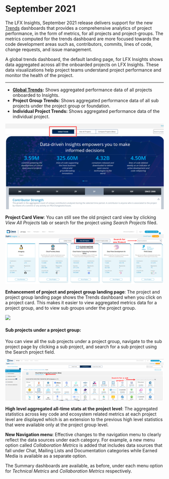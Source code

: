 # September 2021

The LFX Insights, September 2021 release delivers support for the new [Trends](../trends.md) dashboards that provides a comprehensive analytics of project performance, in the form of metrics, for all projects and project-groups. The metrics computed for the trends dashboard are more focused towards the code development areas such as, contributors, commits, lines of code, change requests, and issue management.

A global trends dashboard, the default landing page, for LFX Insights shows data aggregated across all the onboarded projects on LFX Insights. These data visualizations help project teams understand project performance and monitor the health of the project.

***

* [**Global Trends**](../trends.md#global-trends)**:** Shows aggregated performance data of all projects onboarded to Insights.
* **Project Group Trends:** Shows aggregated performance data of all sub projects under the project group or foundation.
* **Individual Project Trends:** Shows aggregated performance data of the individual project.

![](../../.gitbook/assets/landing-page-global-trends.png)

**Project Card View**: You can still see the old project card view by clicking _View All Projects_ tab or search for the project using _Search Projects_ filed.

![](../../.gitbook/assets/view-all-projects-tab.png)

**Enhancement of project and project group landing page**: The project and project group landing page shows the Trends dashboard when you click on a project card. This makes it easier to view aggregated metrics data for a project group, and to view sub groups under the project group.

![](https://lh6.googleusercontent.com/35GOJ8M3Lz8350MOD6hZCegw5ruxeHWar9S5YfAiBz5zb8rMIY\_t-hYvIUOgtHPSneYNJMS7OVHa2pGLWrCc95OzwaO\_LNZs2updt2Z0LMItFk98HOf4JQEvtS8OkcfBetMhoD6I=s0)

#### **Sub projects under a project group:**

You can view all the sub projects under a project group, navigate to the sub project page by clicking a sub project, and search for a sub project using the Search project field.

![](<../../.gitbook/assets/view-sub-projects-of-a-project-group (1).png>)

**High level aggregated all-time stats at the project level**: The aggregated statistics across key code and ecosystem related metrics at each project level are displayed which is an extension to the previous high level statistics that were available only at the project group level.

**New Navigation menu**: Effective changes to the navigation menu to clearly reflect the data sources under each category. For example, a new menu option called _Collaboration Metrics_ is added that includes data sources that fall under Chat, Mailing Lists and Documentation categories while Earned Media is available as a separate option.

The Summary dashboards are available, as before, under each menu option for _Technical Metrics_ and _Collaboration Metrics_ respectively.
